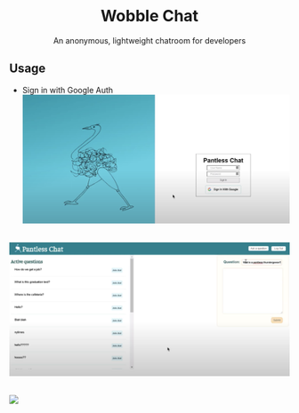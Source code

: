 <!-- PROJECT LOGO -->
<br />
<h1 align="center">Wobble Chat</h1>
<p align="center">An anonymous, lightweight chatroom for developers</p>

## Usage

- Sign in with Google Auth <br />
<img src="client/assets/mainPage.png" width="600"><br /><br />

<img src="client/assets/AddQuestions.png" width="600"><br /><br />

<img src="client/Images/Chatroom.png" width="600"><br /><br />
